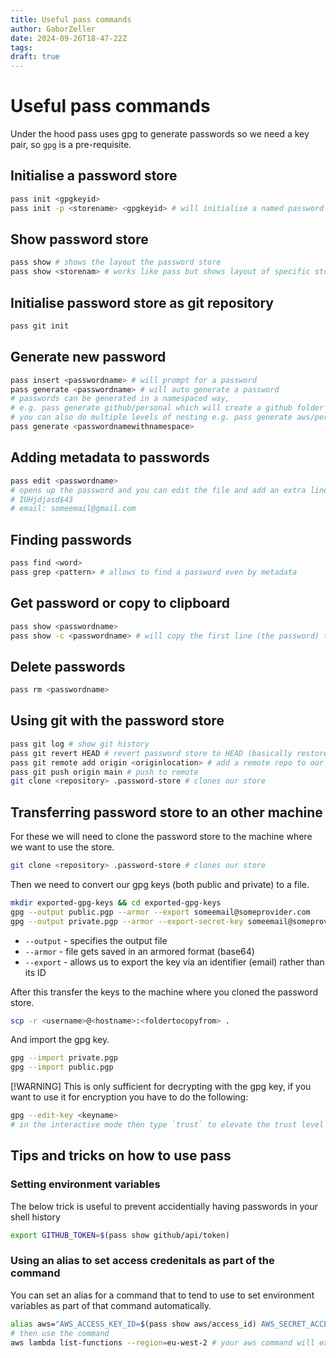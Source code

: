 ```yaml
---
title: Useful pass commands
author: GaborZeller
date: 2024-09-26T18-47-22Z
tags:
draft: true
---
```


# Useful pass commands

Under the hood pass uses gpg to generate passwords so we need a key pair, so `gpg` is a pre-requisite.

## Initialise a password store

```sh
pass init <gpgkeyid>
pass init -p <storename> <gpgkeyid> # will initialise a named password store that will appear as a folder 
```

## Show password store

```sh
pass show # shows the layout the password store
pass show <storenam> # works like pass but shows layout of specific store 
```

## Initialise password store as git repository

```sh
pass git init
```

## Generate new password

```sh
pass insert <passwordname> # will prompt for a password
pass generate <passwordname> # will auto generate a password
# passwords can be generated in a namespaced way,
# e.g. pass generate github/personal which will create a github folder and the personal password inside it 
# you can also do multiple levels of nesting e.g. pass generate aws/personal/account
pass generate <passwordnamewithnamespace>
```

## Adding metadata to passwords

```sh
pass edit <passwordname>
# opens up the password and you can edit the file and add an extra line to it e.g.
# IUHjdjasd$43
# email: someemail@gmail.com
```

## Finding passwords

```sh
pass find <word>
pass grep <pattern> # allows to find a password even by metadata
```

## Get password or copy to clipboard

```sh
pass show <passwordname>
pass show -c <passwordname> # will copy the first line (the password) to the clipboard
```

## Delete passwords

```sh
pass rm <passwordname>
```

## Using git with the password store

```sh
pass git log # show git history
pass git revert HEAD # revert password store to HEAD (basically restore deleted password)
pass git remote add origin <originlocation> # add a remote repo to our password store
pass git push origin main # push to remote
git clone <repository> .password-store # clones our store
```

## Transferring password store to an other machine

For these we will need to clone the password store to the machine where we want to use the store.

```sh
git clone <repository> .password-store # clones our store
```

Then we need to convert our gpg keys (both public and private) to a file.

```sh
mkdir exported-gpg-keys && cd exported-gpg-keys
gpg --output public.pgp --armor --export someemail@someprovider.com
gpg --output private.pgp --armor --export-secret-key someemail@someprovider.com
```

- `--output` - specifies the output file
- `--armor` - file gets saved in an armored format (base64)
- `--export` - allows us to export the key via an identifier (email) rather than its ID

After this transfer the keys to the machine where you cloned the password store.

```sh
scp -r <username>@<hostname>:<foldertocopyfrom> .
```

And import the gpg key.

```sh
gpg --import private.pgp
gpg --import public.pgp
```

[!WARNING] This is only sufficient for decrypting with the gpg key, if you want to use it for encryption you have to do the following:

```sh
gpg --edit-key <keyname>
# in the interactive mode then type `trust` to elevate the trust level of the key (level 5)
```

## Tips and tricks on how to use pass

### Setting environment variables

The below trick is useful to prevent accidentially having passwords in your shell history

```sh
export GITHUB_TOKEN=$(pass show github/api/token)
```

### Using an alias to set access credenitals as part of the command

You can set an alias for a command that to tend to use to set environment variables as part of that command automatically.

```sh
alias aws="AWS_ACCESS_KEY_ID=$(pass show aws/access_id) AWS_SECRET_ACCESS_KEY=$(pass show aws/secret_key) aws"
# then use the command
aws lambda list-functions --region=eu-west-2 # your aws command will execute the aliased command with the passwords
```

